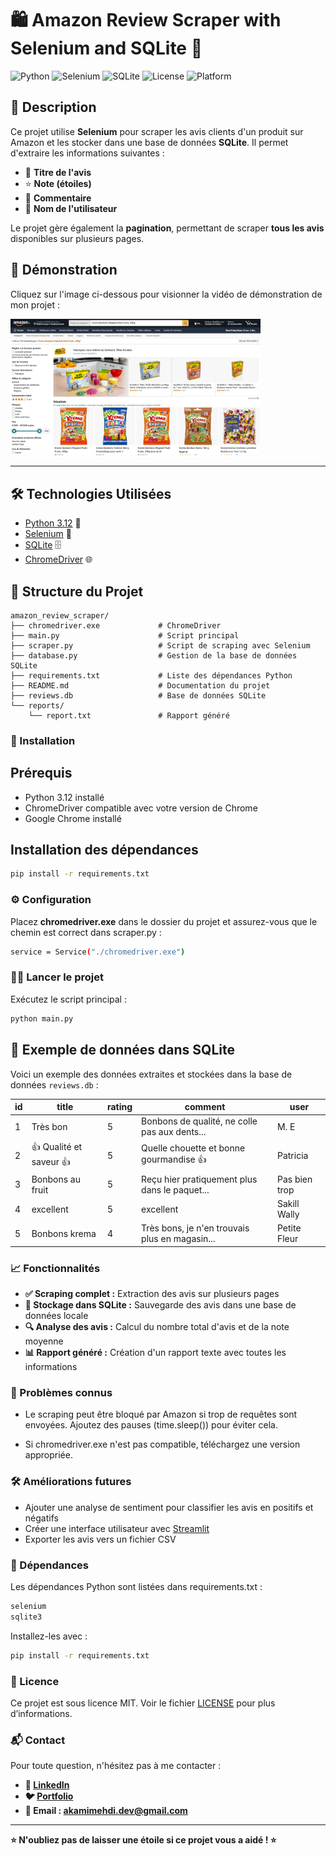 # 🛍️ Amazon Review Scraper with Selenium and SQLite 🐍

![Python](https://img.shields.io/badge/Python-3.12-blue?logo=python&logoColor=white)
![Selenium](https://img.shields.io/badge/Selenium-Automation-green?logo=selenium&logoColor=white)
![SQLite](https://img.shields.io/badge/Database-SQLite-orange?logo=sqlite&logoColor=white)
![License](https://img.shields.io/badge/License-MIT-lightgrey)
![Platform](https://img.shields.io/badge/Platform-Windows-blue?logo=windows&logoColor=white)

## 📜 Description

Ce projet utilise **Selenium** pour scraper les avis clients d'un produit sur Amazon et les stocker dans une base de données **SQLite**. Il permet d'extraire les informations suivantes :

- 📝 **Titre de l'avis**
- ⭐ **Note (étoiles)**
- 💬 **Commentaire**
- 👤 **Nom de l'utilisateur**

Le projet gère également la **pagination**, permettant de scraper **tous les avis** disponibles sur plusieurs pages.

## 🎥 **Démonstration**

Cliquez sur l'image ci-dessous pour visionner la vidéo de démonstration de mon projet :

<a href="https://akamidev.github.io/TEST_FORM/">
    <img src="./Photo1.png" alt="Aperçu de la vidéo" width="400">
</a>

---


## 🛠️ Technologies Utilisées

- [Python 3.12](https://www.python.org/) 🐍
- [Selenium](https://www.selenium.dev/) 🤖
- [SQLite](https://www.sqlite.org/) 🗄️
- [ChromeDriver](https://sites.google.com/chromium.org/driver/) 🌐

## 📂 Structure du Projet

```plaintext
amazon_review_scraper/
├── chromedriver.exe             # ChromeDriver
├── main.py                      # Script principal
├── scraper.py                   # Script de scraping avec Selenium
├── database.py                  # Gestion de la base de données SQLite
├── requirements.txt             # Liste des dépendances Python
├── README.md                    # Documentation du projet
├── reviews.db                   # Base de données SQLite
└── reports/
    └── report.txt               # Rapport généré
```

### 🚀 Installation

## Prérequis

- Python 3.12 installé
- ChromeDriver compatible avec votre version de Chrome
- Google Chrome installé
  
## Installation des dépendances

```bash
pip install -r requirements.txt
```

### ⚙️ Configuration

Placez **chromedriver.exe** dans le dossier du projet et assurez-vous que le chemin est correct dans scraper.py :

```bash
service = Service("./chromedriver.exe")
```

### 🏃‍♂️ Lancer le projet

Exécutez le script principal :

```bash
python main.py
```

## 💾 Exemple de données dans SQLite

Voici un exemple des données extraites et stockées dans la base de données `reviews.db` :

| id | title                  | rating | comment                                       | user             |
|----|------------------------|--------|-----------------------------------------------|------------------|
| 1  | Très bon               | 5      | Bonbons de qualité, ne colle pas aux dents... | M. E             |
| 2  | 👍 Qualité et saveur 👍 | 5      | Quelle chouette et bonne gourmandise 👍        | Patricia         |
| 3  | Bonbons au fruit       | 5      | Reçu hier pratiquement plus dans le paquet... | Pas bien trop    |
| 4  | excellent              | 5      | excellent                                     | Sakill Wally     |
| 5  | Bonbons krema          | 4      | Très bons, je n'en trouvais plus en magasin...| Petite Fleur     |


### 📈 Fonctionnalités

- **✅ Scraping complet :** Extraction des avis sur plusieurs pages
- **📝 Stockage dans SQLite :** Sauvegarde des avis dans une base de données locale
- **🔍 Analyse des avis :** Calcul du nombre total d'avis et de la note moyenne
- **📊 Rapport généré :** Création d'un rapport texte avec toutes les informations

### 🐛 Problèmes connus

- Le scraping peut être bloqué par Amazon si trop de requêtes sont envoyées. Ajoutez des pauses (time.sleep()) pour éviter cela.
  
- Si chromedriver.exe n'est pas compatible, téléchargez une version appropriée.
  
### 🛠️ Améliorations futures

- Ajouter une analyse de sentiment pour classifier les avis en positifs et négatifs
- Créer une interface utilisateur avec [Streamlit](https://streamlit.io/)
- Exporter les avis vers un fichier CSV
 
### 🔧 Dépendances

Les dépendances Python sont listées dans requirements.txt :

```bash
selenium
sqlite3
```

Installez-les avec :

```bash
pip install -r requirements.txt
```

### 📜 Licence
Ce projet est sous licence MIT. Voir le fichier [LICENSE]() pour plus d’informations.

### 📬 Contact

Pour toute question, n'hésitez pas à me contacter :

- **💼 [LinkedIn](https://www.linkedin.com/in/akami-mehdi/)**
- **🐦 [Portfolio](https://akamimehdi.netlify.app/)**
- **📧 Email : akamimehdi.dev@gmail.com**

---

 **⭐ N'oubliez pas de laisser une étoile si ce projet vous a aidé ! ⭐**